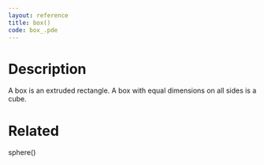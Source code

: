 ```yaml
---
layout: reference
title: box()
code: box_.pde
---
```


# Description

A box is an extruded rectangle. A box with equal dimensions on all sides is a cube.

# Related

sphere()
